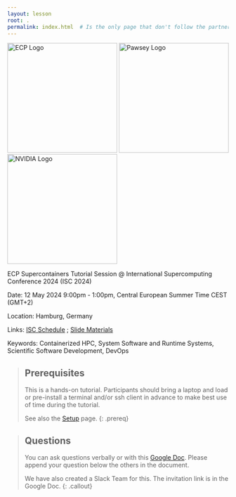 ```yaml
---
layout: lesson
root: .
permalink: index.html  # Is the only page that don't follow the partner /:path/index.html
---
```



<img src="{{ page.root }}/fig/ecp.jpg" alt="ECP Logo" width="250">
<img src="{{ page.root }}/fig/pawsey_wide.jpeg" alt="Pawsey Logo" width="250">
<img src="{{ page.root }}/fig/nvidia.png" alt="NVIDIA Logo" width="250">


ECP Supercontainers Tutorial Session @ International Supercomputing Conference 2024 (ISC 2024)

Date: 12 May 2024 9:00pm - 1:00pm, Central European Summer Time CEST (GMT+2)

Location: Hamburg, Germany

Links: [ISC Schedule](https://app.swapcard.com/event/isc-high-performance-2023/planning/UGxhbm5pbmdfMTIyMDgwMA==) ; [Slide Materials](https://drive.google.com/file/d/10XlWXyGL4BKReNIYSw_9aiSlAGClCAK3/view?usp=share_link)

Keywords: Containerized HPC, System Software and Runtime Systems, Scientific Software Development, DevOps


> ## Prerequisites
> 
> This is a hands-on tutorial.  Participants should bring a laptop and load or pre-install a terminal and/or ssh client in advance to make best use of time during the tutorial.  
> 
> See also the [Setup](./setup.html) page.
{: .prereq}


> ## Questions
> 
> You can ask questions verbally or with this [Google Doc](https://docs.google.com/document/d/1zrWRGeDEbokQq03hAHxZzXpNzBSp4YSKJhHiNtjSe1Y/edit?usp=sharing).
> Please append your question below the others in the document.
> 
> We have also created a Slack Team for this.  The invitation link is in the Google Doc.
{: .callout}

